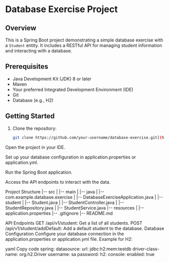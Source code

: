 # Database Exercise Project

## Overview

This is a Spring Boot project demonstrating a simple database exercise with a `Student` entity. It includes a RESTful API for managing student information and interacting with a database.


## Prerequisites

- Java Development Kit (JDK) 8 or later
- Maven
- Your preferred Integrated Development Environment (IDE)
- Git
- Database (e.g., H2)

## Getting Started

1. Clone the repository:

   ```bash
   git clone https://github.com/your-username/database-exercise.git](https://github.com/seyedali-rafazi/Java-database-exe2.git
Open the project in your IDE.

Set up your database configuration in application.properties or application.yml.

Run the Spring Boot application.

Access the API endpoints to interact with the data.

Project Structure
|-- src
|   |-- main
|       |-- java
|           |-- com.example.database.exercise
|               |-- DatabaseExerciseApplication.java
|               |-- student
|                   |-- Student.java
|                   |-- StudentController.java
|                   |-- StudentRepository.java
|                   |-- StudentService.java
|-- resources
|   |-- application.properties
|-- .gitignore
|-- README.md


API Endpoints
GET /api/v1/student: Get a list of all students.
POST /api/v1/student/addDefault: Add a default student to the database.
Database Configuration
Configure your database connection in the application.properties or application.yml file. Example for H2:

yaml
Copy code
spring:
  datasource:
    url: jdbc:h2:mem:testdb
    driver-class-name: org.h2.Driver
    username: sa
    password:
  h2:
    console:
      enabled: true

